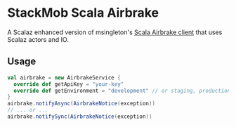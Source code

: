 # StackMob Scala Airbrake
A Scalaz enhanced version of msingleton's [Scala Airbrake client](https://github.com/msingleton/Scala-Airbrake) that uses Scalaz actors and IO.

## Usage
``` scala
val airbrake = new AirbrakeService {
  override def getApiKey = "your-key"
  override def getEnvironment = "development" // or staging, production, whatever...
}
airbrake.notifyAsync(AirbrakeNotice(exception))
// ... or ...
airbrake.notifySync(AirbrakeNotice(exception))
```
